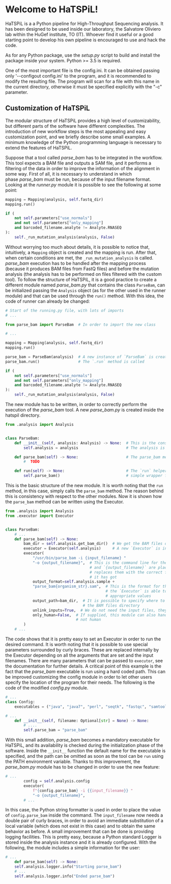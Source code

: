 # Welcome to HaTSPiL!

HaTSPiL is a a Python pipeline for High-Throughput Sequencing analysis. It has been designed to be used inside our laboratory, the Salvatore Oliviero lab within the HuGef institute, TO (IT). Whoever find it useful or a good starting point to develop his own pipeline is encouraged to use and hack the code.

As for any Python package, use the *setup.py* script to build and install the package inside your system. Python >= 3.5 is required. 

One of the most important file is the config.ini. It can be obtained passing only '--configout config.ini' to the program, and it is recommended to modify the resulting file. The program will scan for a file with this name in the current directory, otherwise it must be specified explicitly with the "-c" parameter. 

## Customization of HaTSPiL
The modular structure of HaTSPiL provides a high level of customizability, but different parts of the software have different complexities. The introduction of new workflow steps is the most appealing and easy customization point, and we briefly describe some small examples. A minimum knowledge of the Python programming language is necessary to extend the features of HaTSPiL.

Suppose that a tool called *parse_bam* has to be integrated in the workflow. This tool expects a BAM file and outputs a SAM file, and it performs a filtering of the data in order to improve the information of the alignment in some way. First of all, it is necessary to understand in which phase *parse_bam* must be run, because of the input filename format. Looking at the *runner.py* module it is possible to see the following at some point:

```python
mapping = Mapping(analysis, self.fastq_dir)
mapping.run()

if (
    not self.parameters["use_normals"]
    and not self.parameters["only_mapping"]
    and barcoded_filename.analyte != Analyte.RNASEQ
):
    self._run_mutation_analysis(analysis, False)
```

Without worrying too much about details, it is possible to notice that, intuitively, a `Mapping` object is created and the mapping is run. After that, when certain conditions are met, the `_run_mutation_analysis` is called. *parse_bam* execution has to be handled after the mapping process (because it produces BAM files from FastQ files) and before the mutation analysis (the analysis has to be performed on files filtered with the custom tool). To follow the structure of HaTSPiL, it is a good practice to create a different module named *parse_bam.py* that contains the class `ParseBam`, can be initialized passing the `Analysis` object (as for the other used in the runner module) and that can be used through the `run()` method. With this idea, the code of runner can already be changed:

```python
# Start of the running.py file, with lots of imports
# ...

from parse_bam import ParseBam  # In order to import the new class

# ...

mapping = Mapping(analysis, self.fastq_dir)
mapping.run()

parse_bam = ParseBam(analysis)  # A new instance of `ParseBam` is created
parse_bam.run()                 # The `.run` method is called 

if (
    not self.parameters["use_normals"]
    and not self.parameters["only_mapping"]
    and barcoded_filename.analyte != Analyte.RNASEQ
):
    self._run_mutation_analysis(analysis, False)
```

The new module has to be written, in order to correctly perform the execution of the *parse_bam* tool. A new *parse_bam.py* is created inside the hatspil directory.

```python
from .analysis import Analysis


class ParseBam:
    def __init__(self, analysis: Analysis) -> None:  # This is the constructor of the class
        self.analysis = analysis                     # The analysis is stored inside the object

    def parse_bam(self) -> None:                     # The parse_bam method, we need to write it
        #  TODO

    def run(self) -> None:                           # The `run` helper function, in this case a
        self.parse_bam()                             # simple wrapper for `parse_bam`
```

This is the basic structure of the new module. It is worth noting that the `run` method, in this case, simply calls the `parse_bam` method. The reason behind this is consistency with respect to the other modules.
Now it is shown how the `parse_bam` method can be written using the Executor.

```python
from .analysis import Analysis
from .executor import Executor


class ParseBam:
    # ...
    def parse_bam(self) -> None:
        bam_dir = self.analysis.get_bam_dir()  # We get the BAM files directory thanks to a helper function
        executor = Executor(self.analysis)     # A new `Executor` is instantiated using the current `analysis`
        executor(
            "/usr/bin/parse_bam -i {input_filename} "
            "-o {output_filename}",  # This is the command line for the `parse_bam` tool. `{input_filename}`
                                     # and `{output_filename}` are placeholder for the `Executor`, which
                                     # replaces them with the correct filenames using all the information
                                     # it has got
            output_format=self.analysis.sample + 
            "parse_bam{organism_str}.sam",  # This is the format for the output filename. Even in this case,
                                            # the `Executor` is able to replace placeholders with the
                                            # appropriate values
            output_path=bam_dir,  # It is possible to specify where to place the output files, in this case
                                  # the BAM files directory
            unlink_inputs=True,  # We do not need the input files, they can be removed
            only_human=False,  # If supplied, this module can also handle BAM files from organisms that are
                               # not human
        )
    # ...
```

The code shows that it is pretty easy to set an Executor in order to run the desired command. It is worth noting that it is possible to use special parameters surrounded by curly braces. These are replaced internally by the Executor depending on all the arguments that are set and the input filenames. There are many parameters that can be passed to `executor`, see the documentation for further details. A critical point of this example is the fact that the *parse_bam* executable is run using a hard coded path. This can be improved customizing the config module in order to let other users specify the location of the program for their needs. The following is the code of the modified *config.py* module.

```python
# ...
class Config:
    executables = ("java", "java7", "perl", "seqtk", "fastqc", "samtools", "parse_bam")

# ...
    def __init__(self, filename: Optional[str] = None) -> None:
        # ....
        self.parse_bam = "parse_bam"
```

With this small addition, *parse_bam* becomes a mandatory executable for HaTSPiL, and its availability is checked during the initialization phase of the software. Inside the `__init__` function the default name for the executable is specified, and the path can be omitted as soon as the tool can be `run` using the PATH environment variable.
Thanks to this improvement, the *parse_bam.py* module has to be changed in order to use the new feature:

```python
# ...
        config = self.analysis.config
        executor(
            f"{config.parse_bam} -i {{input_filename}} "
            "-o {output_filename}",
        # ...
```

In this case, the Python string formatter is used in order to place the value of `config.parse_bam` inside the command. The `input_filename` now needs a double pair of curly braces, in order to avoid an immediate substitution of a local variable (which does not exist in this case) and to obtain the same behavior as before.
A small improvement that can be done is providing logging facilities. This is pretty easy, because a Python standard Logger is stored inside the analysis instance and it is already configured. With the following, the module includes a simple information for the user:

```python
# ...
    def parse_bam(self) -> None:
    self.analysis.logger.info("Starting parse_bam")
    # ...
    self.analysis.logger.info("Ended parse_bam")
```
